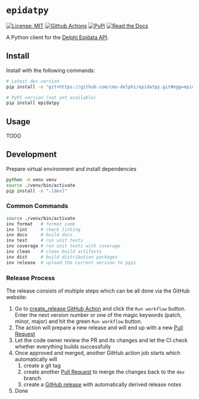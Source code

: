 # `epidatpy`

[![License: MIT][mit-image]][mit-url] [![Github Actions][github-actions-image]][github-actions-url] [![PyPi][pypi-image]][pypi-url] [![Read the Docs][docs-image]][docs-url]

A Python client for the [Delphi Epidata API](https://cmu-delphi.github.io/delphi-epidata/).

## Install

Install with the following commands:

```sh
# Latest dev version
pip install -e "git+https://github.com/cmu-delphi/epidatpy.git#egg=epidatpy"

# PyPI version (not yet available)
pip install epidatpy
```

## Usage

TODO

## Development

Prepare virtual environment and install dependencies

```sh
python -m venv venv
source ./venv/bin/activate
pip install -e ".[dev]"
```

### Common Commands

```sh
source ./venv/bin/activate
inv format   # format code
inv lint     # check linting
inv docs     # build docs
inv test     # run unit tests
inv coverage # run unit tests with coverage
inv clean    # clean build artifacts
inv dist     # build distribution packages
inv release  # upload the current version to pypi
```

### Release Process

The release consists of multiple steps which can be all done via the GitHub website:

1. Go to [create_release GitHub Action](https://github.com/cmu-delphi/epidatpy/actions/workflows/create_release.yml) and click the `Run workflow` button. Enter the next version number or one of the magic keywords (patch, minor, major) and hit the green `Run workflow` button.
2. The action will prepare a new release and will end up with a new [Pull Request](https://github.com/cmu-delphi/epidatpy/pulls)
3. Let the code owner review the PR and its changes and let the CI check whether everything builds successfully
4. Once approved and merged, another GitHub action job starts which automatically will
    1. create a git tag
    2. create another [Pull Request](https://github.com/cmu-delphi/epidatpy/pulls) to merge the changes back to the `dev` branch
    3. create a [GitHub release](https://github.com/cmu-delphi/epidatpy/releases) with automatically derived release notes
5. Done

[mit-image]: https://img.shields.io/badge/License-MIT-yellow.svg
[mit-url]: https://opensource.org/licenses/MIT
[github-actions-image]: https://github.com/cmu-delphi/epidatpy/workflows/ci/badge.svg
[github-actions-url]: https://github.com/cmu-delphi/epidatpy/actions
[pypi-image]: https://img.shields.io/pypi/v/epidatpy
[pypi-url]: https://pypi.python.org/pypi/epidatpy/
[docs-image]: https://readthedocs.org/projects/epidatpy/badge/?version=latest
[docs-url]: https://epidatpy.readthedocs.io/en/latest/?badge=latest
